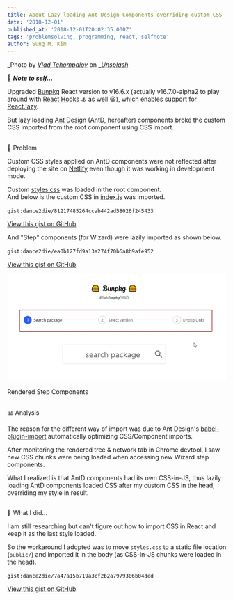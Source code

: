 ```yaml
---
title: About Lazy loading Ant Design Components overriding custom CSS
date: '2018-12-01'
published_at: '2018-12-01T20:02:35.000Z'
tags: 'problemsolving, programming, react, selfnote'
author: Sung M. Kim
---
```


_Photo by _[_Vlad Tchompalov_](https://unsplash.com/photos/dQkXoqQLn40?utm_source=unsplash&utm_medium=referral&utm_content=creditCopyText)_ on _[_Unsplash_](https://unsplash.com/?utm_source=unsplash&utm_medium=referral&utm_content=creditCopyText)

🎵 _**Note to self...**_

Upgraded [Bunpkg](https://bunpkg.com/) React version to v16.6.x (actually v16.7.0-alpha2 to play around with [React Hooks](https://reactjs.org/hooks) ⚓ as well 😀), which enables support for [React.lazy](https://reactjs.org/docs/code-splitting.html#reactlazy).

But lazy loading [Ant Design](https://ant.design/) (AntD, hereafter) components broke the custom CSS imported from the root component using CSS import.

##   
🤔 Problem

Custom CSS styles applied on AntD components were not reflected after deploying the site on [Netlify](https://bunpkg-hooks.netlify.com/) even though it was working in development mode.

Custom [styles.css](https://github.com/dance2die/bunpkg-client/blob/master/src/styles.css) was loaded in the root component.   
And below is the custom CSS in [index.js](https://github.com/dance2die/bunpkg-client/commit/4ee940ea14269a9ac85aa6080d5405cf089504cc#diff-1fdf421c05c1140f6d71444ea2b27638) was imported.

``gist:dance2die/81217485264ccab442ad58026f245433``

<a href="https://gist.github.com/dance2die/81217485264ccab442ad58026f245433">View this gist on GitHub</a>

And "Step" components (for Wizard) were lazily imported as shown below.

``gist:dance2die/ea0b127fd9a13a274f70b6a8b9afe952``

<a href="https://gist.github.com/dance2die/ea0b127fd9a13a274f70b6a8b9afe952">View this gist on GitHub</a>

![](./images/step-components.jpg)

Rendered Step Components

##   
📊 Analysis

The reason for the different way of import was due to Ant Design's [babel-plugin-import](https://github.com/ant-design/babel-plugin-import) automatically optimizing CSS/Component imports.

After monitoring the rendered tree & network tab in Chrome devtool, I saw new CSS chunks were being loaded when accessing new Wizard step components.

What I realized is that AntD components had its own CSS-in-JS, thus lazily loading AntD components loaded CSS after my custom CSS in the head, overriding my style in result.

##   
👷 What I did...

I am still researching but can't figure out how to import CSS in React and keep it as the last style loaded.

So the workaround I adopted was to move `styles.css` to a static file location (`public/`) and imported it in the body (as CSS-in-JS chunks were loaded in the head).

``gist:dance2die/7a47a15b719a3cf2b2a7979306b04ded``

<a href="https://gist.github.com/dance2die/7a47a15b719a3cf2b2a7979306b04ded">View this gist on GitHub</a>

